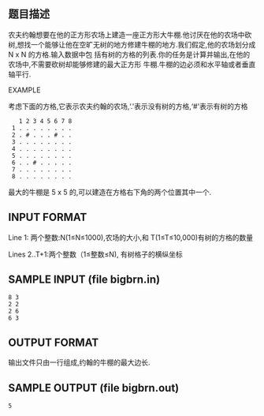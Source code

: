 ## 题目描述

农夫约翰想要在他的正方形农场上建造一座正方形大牛棚.他讨厌在他的农场中砍树,想找一个能够让他在空旷无树的地方修建牛棚的地方.我们假定,他的农场划分成 N x N 的方格.输入数据中包 
括有树的方格的列表.你的任务是计算并输出,在他的农场中,不需要砍树却能够修建的最大正方形
牛棚.牛棚的边必须和水平轴或者垂直轴平行.

EXAMPLE

考虑下面的方格,它表示农夫约翰的农场,‘.'表示没有树的方格,‘#'表示有树的方格
```
   1 2 3 4 5 6 7 8
 1 . . . . . . . .
 2 . # . . . # . .
 3 . . . . . . . .
 4 . . . . . . . .
 5 . . . . . . . .
 6 . . # . . . . .
 7 . . . . . . . .
 8 . . . . . . . .
```
最大的牛棚是 5 x 5 的,可以建造在方格右下角的两个位置其中一个.

## INPUT FORMAT

Line 1: 两个整数:N(1≤N≤1000),农场的大小,和 T(1≤T≤10,000)有树的方格的数量

Lines 2..T+1:两个整数（1≤整数≤N), 有树格子的横纵坐标

## SAMPLE INPUT (file bigbrn.in)
```
8 3
2 2
2 6 
6 3
```

## OUTPUT FORMAT

输出文件只由一行组成,约翰的牛棚的最大边长.

## SAMPLE OUTPUT (file bigbrn.out)
```
5
```
